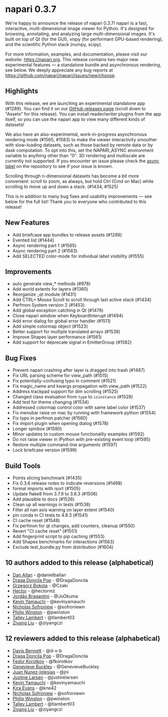 # napari 0.3.7

We're happy to announce the release of napari 0.3.7!
napari is a fast, interactive, multi-dimensional image viewer for Python.
It's designed for browsing, annotating, and analyzing large multi-dimensional
images. It's built on top of Qt (for the GUI), vispy (for performant GPU-based
rendering), and the scientific Python stack (numpy, scipy).

For more information, examples, and documentation, please visit our website:
https://napari.org. This release contains two major new experimental features —
a standalone bundle and asynchronous rendering, see below. We deeply appreciate
any bug reports at https://github.com/napari/napari/issues/new/choose.

## Highlights

With this release, we are launching an experimental standalone app (#1289). You
can find it on our [GitHub releases
page](https://github.com/napari/napari/releases) (scroll down to "Assets" for
this release). You can install reader/writer plugins from the app itself, so
you can use the napari app to view many different kinds of datasets!

We also have an also-experimental, work-in-progress asynchronous rendering
mode (#1565, #1583) to make the viewer interactivity smoother with slow-loading
datasets, such as those backed by remote data or by dask computation. To opt
into this, set the NAPARI_ASYNC environment variable to anything other than
"0". 3D rendering and multiscale are currently not supported. If you encounter
an issue please check the [async label](https://github.com/napari/napari/labels/async)
on the repository to see if your issue is known. 

Scrolling through n-dimensional datasets has become a bit more convenient:
scroll to zoom, as always, but hold Ctrl (Cmd on Mac) while scrolling to move
up and down a stack. (#1434, #1525)

This is in addition to many bug fixes and usability improvements — see below
for the full list! Thank you to everyone who contributed to this release!

## New Features
- Add briefcase app bundles to release assets (#1289)
- Evented list (#1444)
- Async rendering part 1 (#1565)
- Async rendering part 2 (#1583)
- Add SELECTED color-mode for individual label visibility (#1555)

## Improvements
- auto generate view_* methods (#978)
- Add world extents for layers (#1360)
- Reorganize _qt module (#1431)
- Add CTRL+ Mouse Scroll to scroll through last active stack (#1434)
- Perfmon System version 2 (#1453)
- Add global exception catching in Qt (#1476)
- Close napari window when KeyboardInterupt (#1494)
- Add error dialog for global error handler (#1511)
- Add simple colormap object (#1523)
- Better support for multiple translated arrays (#1539)
- Improve Shapes layer performance (#1561)
- Add support for deprecate signal in EmitterGroup (#1582)


## Bug Fixes
- Prevent napari crashing after layer is dragged into trash (#1487)
- Fix URL parsing scheme for view_path (#1515)
- Fix potentially-confusing typo in comment (#1521)
- Fix magic_name and kwargs propagation with view_path (#1522)
- Address trackpad support for dim scrolling (#1525)
- Changed class evaluation from `type` to `isinstance` (#1528)
- Add test for theme changing (#1534)
- Addressed colormap control color with same label color (#1537)
- Fix menubar raise on mac by running with framework python (#1554)
- Fix typo in perfmon patcher (#1560)
- Fix import plugin when opening dialog (#1578)
- Longer spinbox (#1580)
- Minor updates to custom mouse functionality examples (#1592)
- Do not raise viewer in IPython with pre-existing event loop (#1595)
- Restore multiple command-line arguments (#1597)
- Lock briefcase version (#1599)


## Build Tools
- Points slicing benchmark (#1435)
- Fix 0.3.6 release notes to indicate reversions (#1498)
- format imports with isort (#1505)
- Update flake8 from 3.7.9 to 3.8.3 (#1506)
- Add plausible to docs (#1526)
- Clean up all warnings in tests (#1538)
- Filter all nan axis warning on layer extent (#1540)
- pin conda in CI tests to 4.8.3 (#1541)
- CI cache reset (#1548)
- Fix perfmon for qt changes, add counters, cleanup (#1550)
- Revert "CI cache reset" (#1551)
- Add fingerprint script to pip caching (#1553)
- Add Shapes benchmarks for interactions (#1563)
- Exclude test_bundle.py from distribution (#1604)

## 10 authors added to this release (alphabetical)

- [Dan Allan](https://github.com/napari/napari/commits?author=danielballan) - @danielballan
- [Draga Doncila Pop](https://github.com/napari/napari/commits?author=DragaDoncila) - @DragaDoncila
- [Grzegorz Bokota](https://github.com/napari/napari/commits?author=Czaki) - @Czaki
- [Hector](https://github.com/napari/napari/commits?author=hectormz) - @hectormz
- [Jordão Bragantini](https://github.com/napari/napari/commits?author=JoOkuma) - @JoOkuma
- [Kevin Yamauchi](https://github.com/napari/napari/commits?author=kevinyamauchi) - @kevinyamauchi
- [Nicholas Sofroniew](https://github.com/napari/napari/commits?author=sofroniewn) - @sofroniewn
- [Philip Winston](https://github.com/napari/napari/commits?author=pwinston) - @pwinston
- [Talley Lambert](https://github.com/napari/napari/commits?author=tlambert03) - @tlambert03
- [Ziyang Liu](https://github.com/napari/napari/commits?author=ziyangczi) - @ziyangczi


## 12 reviewers added to this release (alphabetical)

- [Davis Bennett](https://github.com/napari/napari/commits?author=d-v-b) - @d-v-b
- [Draga Doncila Pop](https://github.com/napari/napari/commits?author=DragaDoncila) - @DragaDoncila
- [Fedor Korotkov](https://github.com/napari/napari/commits?author=fkorotkov) - @fkorotkov
- [Genevieve Buckley](https://github.com/napari/napari/commits?author=GenevieveBuckley) - @GenevieveBuckley
- [Juan Nunez-Iglesias](https://github.com/napari/napari/commits?author=jni) - @jni
- [Justine Larsen](https://github.com/napari/napari/commits?author=justinelarsen) - @justinelarsen
- [Kevin Yamauchi](https://github.com/napari/napari/commits?author=kevinyamauchi) - @kevinyamauchi
- [Kira Evans](https://github.com/napari/napari/commits?author=kne42) - @kne42
- [Nicholas Sofroniew](https://github.com/napari/napari/commits?author=sofroniewn) - @sofroniewn
- [Philip Winston](https://github.com/napari/napari/commits?author=pwinston) - @pwinston
- [Talley Lambert](https://github.com/napari/napari/commits?author=tlambert03) - @tlambert03
- [Ziyang Liu](https://github.com/napari/napari/commits?author=ziyangczi) - @ziyangczi

